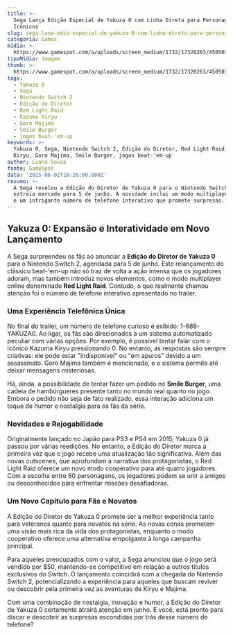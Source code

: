 ```yaml
---
title: >-
  Sega Lança Edição Especial de Yakuza 0 com Linha Direta para Personagens
  Icônicos
slug: sega-lana-edio-especial-de-yakuza-0-com-linha-direta-para-personagens-icnicos
categoria: Games
midia: >-
  https://www.gamespot.com/a/uploads/screen_medium/1732/17320263/4505033-yakuza0directorscut.jpg
tipoMidia: imagem
thumb: >-
  https://www.gamespot.com/a/uploads/screen_medium/1732/17320263/4505033-yakuza0directorscut.jpg
tags:
  - Yakuza 0
  - Sega
  - Nintendo Switch 2
  - Edição do Diretor
  - Red Light Raid
  - Kazuma Kiryu
  - Goro Majima
  - Smile Burger
  - jogos beat-'em-up
keywords: >-
  Yakuza 0, Sega, Nintendo Switch 2, Edição do Diretor, Red Light Raid, Kazuma
  Kiryu, Goro Majima, Smile Burger, jogos beat-'em-up
author: Luana Souza
fonte: GameSpot
data: '2025-06-02T16:26:00.000Z'
resumo: >-
  A Sega revelou a Edição do Diretor de Yakuza 0 para o Nintendo Switch 2, com
  estreia marcada para 5 de junho. A novidade inclui um modo multiplayer online
  e um intrigante número de telefone interativo que promete surpresas.
---
```

## Yakuza 0: Expansão e Interatividade em Novo Lançamento

A Sega surpreendeu os fãs ao anunciar a **Edição do Diretor de Yakuza 0** para o Nintendo Switch 2, agendada para 5 de junho. Este relançamento do clássico beat-'em-up não só traz de volta a ação intensa que os jogadores adoram, mas também introduz novos elementos, como o modo multiplayer online denominado **Red Light Raid**. Contudo, o que realmente chamou atenção foi o número de telefone interativo apresentado no trailer.

### Uma Experiência Telefônica Única

No final do trailer, um número de telefone curioso é exibido: 1-888-YAKUZA0. Ao ligar, os fãs são direcionados a um sistema automatizado peculiar com várias opções. Por exemplo, é possível tentar falar com o icônico Kazuma Kiryu pressionando 0. No entanto, as respostas são sempre criativas: ele pode estar "indisponível" ou "em apuros" devido a um assassinato. Goro Majima também é mencionado, e o sistema permite até deixar mensagens misteriosas.

Há, ainda, a possibilidade de tentar fazer um pedido no **Smile Burger**, uma cadeia de hambúrgueres presente tanto no mundo real quanto no jogo. Embora o pedido não seja de fato realizado, essa interação adiciona um toque de humor e nostalgia para os fãs da série.

### Novidades e Rejogabilidade

Originalmente lançado no Japão para PS3 e PS4 em 2015, Yakuza 0 já passou por várias reedições. No entanto, a Edição do Diretor marca a primeira vez que o jogo recebe uma atualização tão significativa. Além das novas cutscenes, que aprofundam a narrativa dos protagonistas, o Red Light Raid oferece um novo modo cooperativo para até quatro jogadores. Com a escolha entre 60 personagens, os jogadores podem se unir a amigos ou desconhecidos para enfrentar missões desafiadoras.

### Um Novo Capítulo para Fãs e Novatos

A Edição do Diretor de Yakuza 0 promete ser a melhor experiência tanto para veteranos quanto para novatos na série. As novas cenas prometem uma visão mais rica da vida dos protagonistas, enquanto o modo cooperativo oferece uma alternativa empolgante à longa campanha principal.

Para aqueles preocupados com o valor, a Sega anunciou que o jogo será vendido por $50, mantendo-se competitivo em relação a outros títulos exclusivos do Switch. O lançamento coincidirá com a chegada do Nintendo Switch 2, potencializando a experiência para aqueles que buscam reviver ou descobrir pela primeira vez as aventuras de Kiryu e Majima.

Com uma combinação de nostalgia, inovação e humor, a Edição do Diretor de Yakuza 0 certamente atrairá atenção em junho. E você, está pronto para discar e descobrir as surpresas escondidas por trás desse número de telefone?

